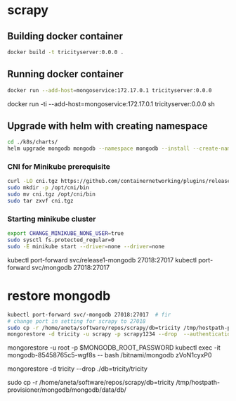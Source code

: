 # scrapy

## Building docker container

```bash 
docker build -t tricityserver:0.0.0 .

```


## Running docker container

```bash  
docker run --add-host=mongoservice:172.17.0.1 tricityserver:0.0.0 

```

docker run -ti --add-host=mongoservice:172.17.0.1 tricityserver:0.0.0 sh 


## Upgrade with helm with creating namespace

```bash
cd ./k8s/charts/
helm upgrade mongodb mongodb --namespace mongodb --install --create-namespace
```

### CNI for Minikube prerequisite
```bash
curl -LO cni.tgz https://github.com/containernetworking/plugins/releases/download/v1.3.0/cni-plugins-linux-amd64-v1.3.0.tgz
sudo mkdir -p /opt/cni/bin
sudo mv cni.tgz /opt/cni/bin
sudo tar zxvf cni.tgz
```

### Starting minikube cluster
```bash
export CHANGE_MINIKUBE_NONE_USER=true
sudo sysctl fs.protected_regular=0
sudo -E minikube start --driver=none --driver=none

```

kubectl port-forward svc/release1-mongodb 27018:27017
kubectl port-forward svc/mongodb 27018:27017

# restore mongodb
```bash
kubectl port-forward svc/-mongodb 27018:27017  # fir
# change port in setting for scrapy to 27018
sudo cp -r /home/aneta/software/repos/scrapy/db=tricity /tmp/hostpath-provisioner/mongodb/mongodb/data/db/
mongorestore -d tricity -u scrapy -p scrapy1234 --drop  --authenticationDatabase admin ./db=tricity/tricity
```
mongorestore -u root -p $MONGODB_ROOT_PASSWORD
kubectl exec -it mongodb-85458765c5-wgf8s -- bash
/bitnami/mongodb
zVoN1cyxP0

mongorestore -d tricity --drop  ./db=tricity/tricity

sudo cp -r /home/aneta/software/repos/scrapy/db=tricity /tmp/hostpath-provisioner/mongodb/mongodb/data/db/